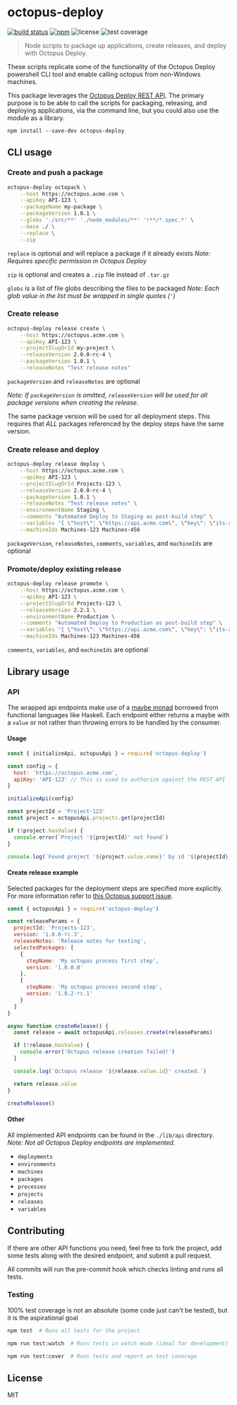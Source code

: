 # octopus-deploy

[![build status](https://img.shields.io/github/workflow/status/parkerholladay/node-octopus-deploy/Build?logo=github&style=for-the-badge)](https://github.com/parkerholladay/node-octopus-deploy/actions)
[![npm](https://img.shields.io/npm/v/octopus-deploy?logo=npm&style=for-the-badge)](https://www.npmjs.com/package/octopus-deploy)
![license](https://img.shields.io/npm/l/octopus-deploy?style=for-the-badge)
![test coverage](https://img.shields.io/nycrc/parkerholladay/node-octopus-deploy?label=coverage&config=.nycrc&preferredThreshold=functions&style=for-the-badge)

> Node scripts to package up applications, create releases, and deploy with Octopus Deploy.

These scripts replicate some of the functionality of the Octopus Deploy powershell CLI tool and enable calling octopus from non-Windows machines.

This package leverages the [Octopus Deploy REST API](https://github.com/OctopusDeploy/OctopusDeploy-Api/wiki). The primary purpose is to be able to call the scripts for packaging, releasing, and deploying applications, via the command line, but you could also use the module as a library.

```
npm install --save-dev octopus-deploy
```

## CLI usage

### Create and push a package

```bash
octopus-deploy octopack \
    --host https://octopus.acme.com \
    --apiKey API-123 \
    --packageName my-package \
    --packageVersion 1.0.1 \
    --globs './src/**' './node_modules/**' '!**/*.spec.*' \
    --base ./ \
    --replace \
    --zip
```

`replace` is optional and will replace a package if it already exists _Note: Requires specific permission in Octopus Deploy_

`zip` is optional and creates a `.zip` file instead of `.tar.gz`

`globs` is a list of file globs describing the files to be packaged _Note: Each glob value in the list must be wrapped in single quotes (`'`)_

### Create release

```bash
octopus-deploy release create \
    --host https://octopus.acme.com \
    --apiKey API-123 \
    --projectSlugOrId my-project \
    --releaseVersion 2.0.0-rc-4 \
    --packageVersion 1.0.1 \
    --releaseNotes "Test release notes"
```

`packageVersion` and `releaseNotes` are optional

_Note: If `packageVersion` is omitted, `releaseVersion` will be used for all package versions when creating the release._

The same package version will be used for all deployment steps. This requires that _ALL_ packages referenced by the deploy steps have the same version.

### Create release and deploy

```bash
octopus-deploy release deploy \
    --host https://octopus.acme.com \
    --apiKey API-123 \
    --projectSlugOrId Projects-123 \
    --releaseVersion 2.0.0-rc-4 \
    --packageVersion 1.0.1 \
    --releaseNotes "Test release notes" \
    --environmentName Staging \
    --comments "Automated Deploy to Staging as post-build step" \
    --variables "{ \"host\": \"https://api.acme.com\", \"key\": \"its-a-secret-to-everybody\" }" \
    --machineIds Machines-123 Machines-456
```

`packageVersion`, `releaseNotes`, `comments`, `variables`, and `machineIds` are optional

### Promote/deploy existing release

```bash
octopus-deploy release promote \
    --host https://octopus.acme.com \
    --apiKey API-123 \
    --projectSlugOrId Projects-123 \
    --releaseVersion 2.2.1 \
    --environmentName Production \
    --comments "Automated Deploy to Production as post-build step" \
    --variables "{ \"host\": \"https://api.acme.com\", \"key\": \"its-a-secret-to-everybody\" }" \
    --machineIds Machines-123 Machines-456
```

`comments`, `variables`, and `machineIds` are optional


## Library usage

### API

The wrapped api endpoints make use of a [maybe monad](https://en.wikibooks.org/wiki/Haskell/Understanding_monads/Maybe) borrowed from functional languages like Haskell. Each endpoint either returns a maybe with a `value` or not rather than throwing errors to be handled by the consumer.

#### Usage

```js
const { initializeApi, octopusApi } = require('octopus-deploy')

const config = {
  host: 'https://octopus.acme.com',
  apiKey: 'API-123' // This is used to authorize against the REST API
}

initializeApi(config)

const projectId = 'Project-123'
const project = octopusApi.projects.get(projectId)

if (!project.hasValue) {
  console.error(`Project '${projectId}' not found`)
}

console.log(`Found project '${project.value.name}' by id '${projectId}'`)
```

#### Create release example

Selected packages for the deployment steps are specified more explicitly. For more information refer to [this Octopus support issue](http://help.octopusdeploy.com/discussions/problems/35372-create-release-a-version-must-be-specified-for-every-included-nuget-package).

```js
const { octopusApi } = require('octopus-deploy')

const releaseParams = {
  projectId: 'Projects-123',
  version: '1.0.0-rc.3',
  releaseNotes: 'Release notes for testing',
  selectedPackages: [
    {
      stepName: 'My octopus process first step',
      version: '1.0.0.0'
    },
    {
      stepName: 'My octopus process second step',
      version: '1.0.2-rc.1'
    }
  ]
}

async function createRelease() {
  const release = await octopusApi.releases.create(releaseParams)

  if (!release.hasValue) {
    console.error('Octopus release creation failed!')
  }

  console.log(`Octopus release '${release.value.id}' created.`)

  return release.value
}

createRelease()
```

#### Other

All implemented API endpoints can be found in the `./lib/api` directory. _Note: Not all Octopus Deploy endpoints are implemented._

- `deployments`
- `environments`
- `machines`
- `packages`
- `processes`
- `projects`
- `releases`
- `variables`

## Contributing

If there are other API functions you need, feel free to fork the project, add some tests along with the desired endpoint, and submit a pull request.

All commits will run the pre-commit hook which checks linting and runs all tests.

### Testing

100% test coverage is not an absolute (some code just can't be tested), but it is the aspirational goal

```bash
npm test  # Runs all tests for the project

npm run test:watch  # Runs tests in watch mode (ideal for development)

npm run test:cover  # Runs tests and report on test coverage
```

## License

MIT
